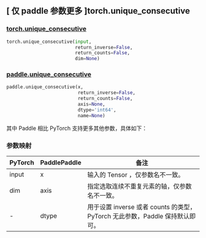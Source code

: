 ## [ 仅 paddle 参数更多 ]torch.unique_consecutive
### [torch.unique_consecutive](https://pytorch.org/docs/stable/generated/torch.unique_consecutive.html?highlight=unique_consecutive#torch.unique_consecutive)

```python
torch.unique_consecutive(input,
                         return_inverse=False,
                         return_counts=False,
                         dim=None)
```

### [paddle.unique_consecutive](https://www.paddlepaddle.org.cn/documentation/docs/zh/develop/api/paddle/unique_consecutive_cn.html#unique-consecutive)

```python
paddle.unique_consecutive(x,
                          return_inverse=False,
                          return_counts=False,
                          axis=None,
                          dtype='int64',
                          name=None)
```

其中 Paddle 相比 PyTorch 支持更多其他参数，具体如下：
### 参数映射
| PyTorch       | PaddlePaddle | 备注                                                   |
| ------------- | ------------ | ------------------------------------------------------ |
| input         | x            | 输入的 Tensor ，仅参数名不一致。                   |
| dim           | axis         | 指定选取连续不重复元素的轴，仅参数名不一致。 |
| -             | dtype        | 用于设置 inverse 或者 counts 的类型，PyTorch 无此参数，Paddle 保持默认即可。 |
